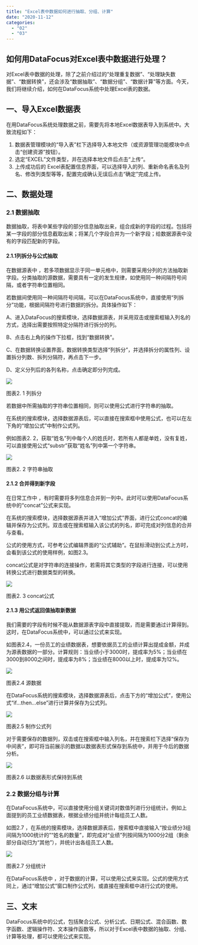```yaml
---
title: "Excel表中数据如何进行抽取、分组、计算"
date: "2020-11-12"
categories: 
  - "02"
  - "03"
---
```


## 如何用DataFocus对Excel表中数据进行处理？

对Excel表中数据的处理，除了之前介绍过的“处理重复数据”、“处理缺失数据”、“数据转换”，还会涉及“数据抽取”、“数据分组”、“数据计算”等方面。今天，我们将继续介绍，如何在DataFocus系统中处理Excel表的数据。

## 一、导入Excel数据表

在用DataFocus系统处理数据之前，需要先将本地Excel数据表导入到系统中。大致流程如下：

1. 数据表管理模块的“导入表”栏下选择导入本地文件（或资源管理功能模块中点击“创建资源”按钮）。
2. 选定“EXCEL”文件类型，并在选择本地文件后点击“上传“。
3. 上传成功后的 Excel表配置信息界面，可以选择导入的列、重新命名表名及列名、修改列类型等等，配置完成确认无误后点击“确定”完成上传。

## 二、数据处理

### 2.1 数据抽取

数据抽取，将表中某些字段的部分信息抽取出来，组合成新的字段的过程。包括将某一字段的部分信息截取出来；将某几个字段合并为一个新字段；给数据源表中没有的字段匹配新的字段。

#### 2.1.1列拆分与公式抽取

在数据源表中 ，若多项数据显示于同一单元格中，则需要采用分列的方法抽取新字段。分类抽取的源数据，需要具有一定的发生规律，如使用同一种间隔符号间隔，或者字符串位置相同。

若数据间使用同一种间隔符号间隔，可以在DataFocus系统中，直接使用“列拆分”功能，根据间隔符号进行数据的拆分。具体操作如下：

A、进入DataFocus的搜索模块，选择数据源表，并采用双击或搜索框输入列名的方式，选择出需要按照特定分隔符进行拆分的列。

B、点击右上角的操作下拉框，找到“数据转换”。

C、在数据转换设置界面，数据转换类型选择“列拆分”，并选择拆分的属性列、设置拆分列数、拆列分隔符，再点击下一步。

D、定义分列后的各列名称，点击确定即分列完成。

![](images/word-image-44.png)

图表2. 1 列拆分

若数据中所需抽取的字符串位置相同，则可以使用公式进行字符串的抽取。

在系统的搜索模块，选择数据源表后，可以直接在搜索框中使用公式，也可以在左下角的“增加公式”中制作公式列。

例如图表2. 2，获取“姓名”列中每个人的姓氏时，若所有人都是单姓，没有复姓，可以直接使用公式“substr”获取“姓名”列中第一个字符串。

![](images/word-image-45.png)

图表2. 2 字符串抽取

#### 2.1.2 合并得到新字段

在日常工作中 ，有时需要将多列信息合并到一列中。此时可以使用DataFocus系统中的“concat”公式来实现。

在系统的搜索模块，选择数据源表并进入“增加公式”界面，进行公式concat的编辑并保存为公式列。双击或在搜索框输入该公式的列名，即可完成对列信息的合并与查看。

公式的使用方式，可参考公式编辑界面的“公式辅助”。在鼠标滑动到公式上方时，会看到该公式的使用样例，如图2.3。

concat公式是对字符串的连接操作，若需将其它类型的字段进行连接，可以使用转换公式进行数据类型的转换。

![](images/word-image-46.png)

图表2. 3 concat公式

#### 2.1.3 用公式返回值抽取新数据

我们需要的字段有时候不能从数据源表字段中直接提取，而是需要通过计算得到。这时，在DataFocus系统中，可以通过公式来实现。

如图表2.4，一份员工的业绩数据表，想要依据员工的业绩计算出提成金额，并成为源表数据的一部分。计算规则：当业绩小于3000时，提成率为5%；当业绩在3000到8000之间时，提成率为8%；当业绩在8000以上时，提成率为12%。

![](images/word-image-48.png)

图表2.4 源数据

在DataFocus系统的搜索模块，选择数据源表后，点击下方的“增加公式”，使用公式“if...then...else”进行计算并保存为公式列。

![](images/word-image-49.png)

图表2.5 制作公式列

对于需要保存的数据列，双击或在搜索框中输入列名，并在搜索栏下选择“保存为中间表”，即可将当前展示的数据以数据表形式保存到系统中，并用于今后的数据分析。

![](images/word-image-51.png)

图表2.6 以数据表形式保持到系统

### 2.2 数据分组与计算

在DataFocus系统中，可以直接使用分组关键词对数值列进行分组统计。例如上面提到的员工业绩数据表，根据业绩分组并统计每组员工人数。

如图2.7 ，在系统的搜索模块，选择数据源表后，搜索框中直接输入“按业绩分3组间隔为1000统计的”“姓名的数量”，即完成对“业绩”列按间隔为1000分2组（剩余部分自动归为“其他”），并统计出各组员工人数。

![](images/word-image-52.png)

图表2.7 分组统计

在DataFocus系统中 ，对于数据的计算，可以使用公式来实现。公式的使用方式同上，通过“增加公式”窗口制作公式列，或直接在搜索框中进行公式的使用。

## 三、文末

DataFocus系统中的公式，包括聚合公式、分析公式、日期公式、混合函数、数字函数、逻辑操作符、文本操作函数等，所以对于Excel表中数据的抽取、分组、计算等处理，都可以使用公式来实现。
